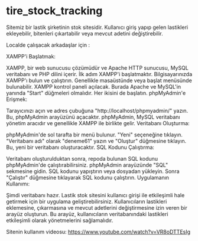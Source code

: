 # tire_stock_tracking


Sitemiz bir lastik şirketinin stok sitesidir. Kullanıcı giriş yapıp gelen lastikleri ekleyebilir, bitenleri çıkartabilir veya mevcut adetini değiştirebilir.

Localde çalışacak arkadaşlar için :

XAMPP'i Başlatmak:

XAMPP, bir web sunucusu çözümüdür ve Apache HTTP sunucusu, MySQL veritabanı ve PHP dilini içerir. İlk adım XAMPP'i başlatmaktır.
Bilgisayarınızda XAMPP'ı bulun ve çalıştırın. Genellikle masaüstünde veya başlat menüsünde bulunabilir.
XAMPP kontrol paneli açılacak. Burada Apache ve MySQL'in yanında "Start" düğmeleri olmalıdır. Her ikisini de başlatın.
phpMyAdmin'e Erişmek:

Tarayıcınızı açın ve adres çubuğuna "http://localhost/phpmyadmin/" yazın.
Bu, phpMyAdmin arayüzünü açacaktır. phpMyAdmin, MySQL veritabanı yönetim aracıdır ve genellikle XAMPP ile birlikte gelir.
Veritabanı Oluşturma:

phpMyAdmin'de sol tarafta bir menü bulunur. "Yeni" seçeneğine tıklayın.
"Veritabanı adı" olarak "deneme61" yazın ve "Oluştur" düğmesine tıklayın. Bu, yeni bir veritabanı oluşturacaktır.
SQL Kodunu Çalıştırma:

Veritabanı oluşturulduktan sonra, repoda bulunan SQL kodunu phpMyAdmin'de çalıştırabilirsiniz.
phpMyAdmin arayüzünde "SQL" sekmesine gidin.
SQL kodunu yapıştırın veya dosyadan yükleyin.
Sonra "Çalıştır" düğmesine tıklayarak SQL kodunu çalıştırın.
Uygulamanın Kullanımı:

Şimdi veritabanı hazır. Lastik stok sitesini kullanıcı girişi ile etkileşimli hale getirmek için bir uygulama geliştirebilirsiniz.
Kullanıcıların lastikleri eklemesine, çıkarmasına ve mevcut adetlerini değiştirmesine izin veren bir arayüz oluşturun.
Bu arayüz, kullanıcıların veritabanındaki lastikleri etkileşimli olarak yönetmelerini sağlamalıdır.



Sitenin kullanım videosu:
https://www.youtube.com/watch?v=VR8oDTTEsIg


